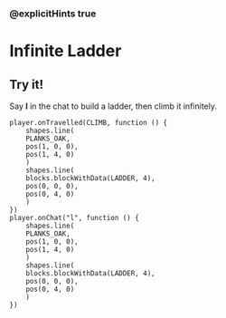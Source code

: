 ### @explicitHints true

# Infinite Ladder

## Try it!

Say **l** in the chat to build a ladder, then climb it infinitely.

```template
player.onTravelled(CLIMB, function () {
    shapes.line(
    PLANKS_OAK,
    pos(1, 0, 0),
    pos(1, 4, 0)
    )
    shapes.line(
    blocks.blockWithData(LADDER, 4),
    pos(0, 0, 0),
    pos(0, 4, 0)
    )
})
player.onChat("l", function () {
    shapes.line(
    PLANKS_OAK,
    pos(1, 0, 0),
    pos(1, 4, 0)
    )
    shapes.line(
    blocks.blockWithData(LADDER, 4),
    pos(0, 0, 0),
    pos(0, 4, 0)
    )
})
```